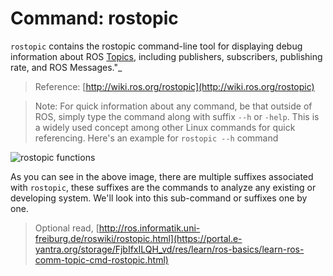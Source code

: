 # Command: rostopic

`rostopic` contains the rostopic command-line tool for displaying debug information about ROS [Topics](http://wiki.ros.org/Topics), including publishers, subscribers, publishing rate, and ROS Messages."\_

> Reference: [http://wiki.ros.org/rostopic](http://wiki.ros.org/rostopic)

> Note: For quick information about any command, be that outside of ROS, simply type the command along with suffix `--h` or `-help`. This is a widely used concept among other Linux commands for quick referencing. Here's an example for `rostopic --h` command

![rostopic functions](https://portal.e-yantra.org/storage/FjbIfxILQH_vd/res/learn/ros-basics/media/images/rostopic_help.png)

As you can see in the above image, there are multiple suffixes associated with `rostopic`, these suffixes are the commands to analyze any existing or developing system. We'll look into this sub-command or suffixes one by one.

> Optional read, [http://ros.informatik.uni-freiburg.de/roswiki/rostopic.html](https://portal.e-yantra.org/storage/FjbIfxILQH_vd/res/learn/ros-basics/learn-ros-comm-topic-cmd-rostopic.html)

